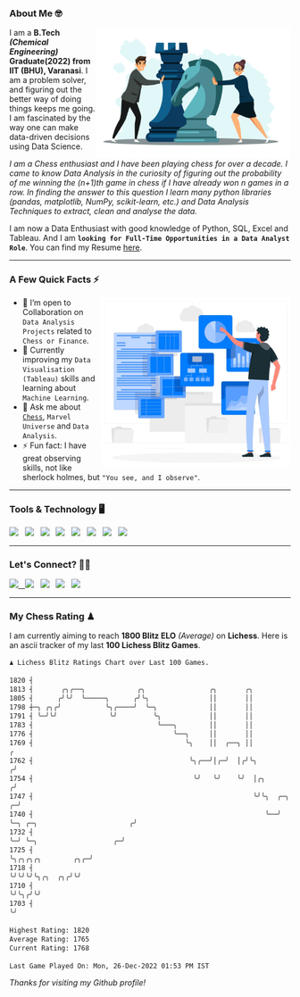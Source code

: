 ### About Me 🤓
<img align="right" alt="Coding" width="350" src="https://github.com/Laxman-Lakhan/Laxman-Lakhan/blob/master/Assets/Chess_Vector.jpg">   

I am a **B.Tech** _**(Chemical Engineering)**_ **Graduate(2022) from IIT (BHU), Varanasi**. I am a problem solver, and figuring out the better way of doing things keeps me going. I am fascinated by the way one can make data-driven decisions using Data Science. 

_I am a Chess enthusiast and I have been playing chess for over a decade. I came to know Data Analysis in the curiosity of figuring out the probability of me winning the (n+1)th game in chess if I have already won n games in a row. In finding the answer to this question I learn many python libraries (pandas, matplotlib, NumPy, scikit-learn, etc.) and Data Analysis Techniques to extract, clean and analyse the data._

I am now a Data Enthusiast with good knowledge of Python, SQL, Excel and Tableau. And I am **`looking for Full-Time Opportunities in a Data Analyst Role`**. You can find my Resume
 [here](https://drive.google.com/file/d/1UIOoogRLj5eGQFQBkuvMmTISZVdl2Ok7/view?usp=sharing).


---

### A Few Quick Facts ⚡️
<img align="right" alt="Coding" width="340" src="https://github.com/Laxman-Lakhan/Laxman-Lakhan/blob/master/Assets/Data_Vector.jpg">   

- 🤝 I’m open to Collaboration on `Data Analysis Projects` related to `Chess or Finance`.
- 📖 Currently improving my `Data Visualisation (Tableau)` skills and learning about `Machine Learning`.
- 💬 Ask me about [`Chess`](https://lichess.org/@/YourKingIsInDanger), `Marvel Universe` and `Data Analysis`.
- ⚡️ Fun fact: I have great observing skills, not like sherlock holmes, but `"You see, and I observe"`.

---
### Tools & Technology 🖥

<img src="https://img.shields.io/badge/Python-white?logo=Python&logoColor=ColorName&style=ShieldStyle" /> &nbsp;
<img src="https://img.shields.io/badge/MySQL-white?logo=MySQL&logoColor=ColorName&style=ShieldStyle" /> &nbsp;
<img src="https://img.shields.io/badge/Tableau-white?logo=Tableau&logoColor=ColorName&style=ShieldStyle" /> &nbsp;
<img src="https://img.shields.io/badge/Excel-white?logo=Microsoft+Excel&logoColor=196F3D&style=ShieldStyle" /> &nbsp;
<img src="https://img.shields.io/badge/Jupyter-white?logo=Jupyter&logoColor=ColorName&style=ShieldStyle" /> &nbsp;
<img src="https://img.shields.io/badge/pandas-white?logo=Pandas&logoColor=000080&style=ShieldStyle" /> &nbsp;
<img src="https://img.shields.io/badge/numpy-white?logo=Numpy&logoColor=85C1E9&style=ShieldStyle" /> &nbsp;
<img src="https://img.shields.io/badge/scikit learn-white?logo=Scikit+Learn&logoColor=ColorName&style=ShieldStyle" /> &nbsp;



---

### Let's Connect? 🫳🏻

<a href="mailto:laxmansingh.lakhan@gmail.com"> <img src="https://img.icons8.com/fluent/48/000000/gmail.png" width="3.5%"/> &nbsp;
[<img src="https://img.icons8.com/color/48/000000/linkedin.png" width="3.5%"/>](https://www.linkedin.com/in/laxman-lakhan/)  &nbsp;
[<img src="https://img.icons8.com/fluent/48/000000/facebook-new.png" width="3.5%"/>](https://www.facebook.com/s.laxmanlakhan/)  &nbsp;
[<img src="https://img.icons8.com/fluent/48/000000/instagram-new.png" width="3.5%"/>](https://www.instagram.com/laxman.lakhan/)  &nbsp;
[<img src="https://img.icons8.com/color/48/000000/twitter.png" width="3.5%"/>](https://twitter.com/laxman__lakhan)  &nbsp;

 ---
  
### My Chess Rating ♟
  
I am currently aiming to reach **1800 Blitz ELO** *(Average)* on **Lichess**. Here is an ascii tracker of my last **100 Lichess Blitz Games**.

  ```
  ♟︎ 𝙻𝚒𝚌𝚑𝚎𝚜𝚜 𝙱𝚕𝚒𝚝𝚣 𝚁𝚊𝚝𝚒𝚗𝚐𝚜 𝙲𝚑𝚊𝚛𝚝 𝚘𝚟𝚎𝚛 𝙻𝚊𝚜𝚝 𝟷00 𝙶𝚊𝚖𝚎𝚜.
  
1820 ┤
1813 ┤       ╭╮╭──╮             ╭╮                ╭╮       ╭╮
1805 ┤      ╭╯╰╯  ╰─────╮      ╭╯╰╮               ││       ││
1798 ┼─╮ ╭╮╭╯           ╰╮╭────╯  ╰─╮             ││       ││
1791 ┤ ╰─╯╰╯             ╰╯         ╰╮            ││       ││
1783 ┤                               ╰───╮        ││       ││
1776 ┤                                   ╰──╮     ││       ││
1769 ┤                                      ╰╮    ││  ╭──╮ ││                                           ╭
1762 ┤                                       ╰╮╭──╯│╭─╯  │╭╯╰╮                                         ╭╯
1754 ┤                                        ╰╯   ╰╯    ╰╯  │╭╮                                      ╭╯
1747 ┤                                                       ╰╯╰╮  ╭─╮                              ╭─╯
1740 ┤                                                          ╰──╯ ╰─╮ ╭─╮                       ╭╯
1732 ┤                                                                 ╰─╯ ╰─╮                   ╭─╯
1725 ┤                                                                       ╰╮╭╮╭╮╭╮        ╭╮╭─╯
1718 ┤                                                                        ╰╯╰╯╰╯╰╮╭╮  ╭╮╭╯╰╯
1710 ┤                                                                               ╰╯╰╮╭╯╰╯
1703 ┤                                                                                  ╰╯ 

Highest Rating: 1820
Average Rating: 1765
Current Rating: 1768 

Last Game Played On: Mon, 26-Dec-2022 01:53 PM IST
  ```
  
  
*Thanks for visiting my Github profile!*

